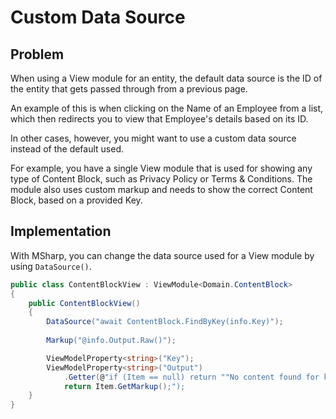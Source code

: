 # Custom Data Source

## Problem

When using a View module for an entity, the default data source is the ID of the entity that gets passed through from a previous page.

An example of this is when clicking on the Name of an Employee from a list, which then redirects you to view that Employee's details based on its ID.

In other cases, however, you might want to use a custom data source instead of the default used.

For example, you have a single View module that is used for showing any type of Content Block, such as Privacy Policy or Terms & Conditions. The module also uses custom markup and needs to show the correct Content Block, based on a provided Key.

## Implementation

With MSharp, you can change the data source used for a View module by using `DataSource()`.

```csharp
public class ContentBlockView : ViewModule<Domain.ContentBlock>
{
    public ContentBlockView()
    {
        DataSource("await ContentBlock.FindByKey(info.Key)");
        
        Markup("@info.Output.Raw()");

        ViewModelProperty<string>("Key");
        ViewModelProperty<string>("Output")
            .Getter(@"if (Item == null) return ""No content found for key: '"" + Key + ""'"";
            return Item.GetMarkup();");
    }
}
```
